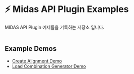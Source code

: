 # :zap: Midas API Plugin Examples
MIDAS API Plugin 예제들을 기록하는 저장소 입니다.
<br /><br />

## Example Demos
- [Create Alignment Demo](https://kh1012.github.io/sproj-examples/create-alignment)
- [Load Combination Generator Demo](https://kh1012.github.io/sproj-examples/load-combination-generator)
